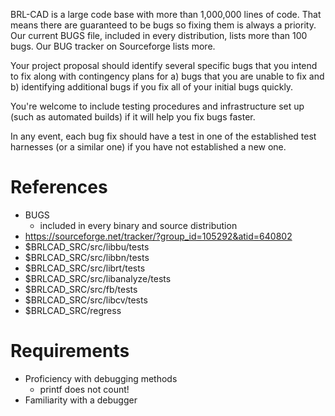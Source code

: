 BRL-CAD is a large code base with more than 1,000,000 lines of code.
That means there are guaranteed to be bugs so fixing them is always a
priority. Our current BUGS file, included in every distribution, lists
more than 100 bugs. Our BUG tracker on Sourceforge lists more.

Your project proposal should identify several specific bugs that you
intend to fix along with contingency plans for a) bugs that you are
unable to fix and b) identifying additional bugs if you fix all of your
initial bugs quickly.

You're welcome to include testing procedures and infrastructure set up
(such as automated builds) if it will help you fix bugs faster.

In any event, each bug fix should have a test in one of the established
test harnesses (or a similar one) if you have not established a new one.

# References

-   BUGS
    -   included in every binary and source distribution
-   <https://sourceforge.net/tracker/?group_id=105292&atid=640802>
-   $BRLCAD_SRC/src/libbu/tests
-   $BRLCAD_SRC/src/libbn/tests
-   $BRLCAD_SRC/src/librt/tests
-   $BRLCAD_SRC/src/libanalyze/tests
-   $BRLCAD_SRC/src/fb/tests
-   $BRLCAD_SRC/src/libcv/tests
-   $BRLCAD_SRC/regress

# Requirements

-   Proficiency with debugging methods
    -   printf does not count!
-   Familiarity with a debugger